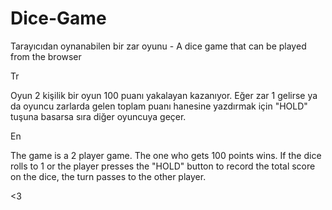 # Dice-Game
Tarayıcıdan oynanabilen bir zar oyunu - A dice game that can be played from the browser 

Tr

Oyun 2 kişilik bir oyun 100 puanı yakalayan kazanıyor.
Eğer zar 1 gelirse ya da oyuncu zarlarda gelen toplam puanı hanesine yazdırmak için "HOLD" tuşuna basarsa sıra diğer oyuncuya geçer.

En

The game is a 2 player game. The one who gets 100 points wins.
If the dice rolls to 1 or the player presses the "HOLD" button to record the total score on the dice, the turn passes to the other player.

<3
